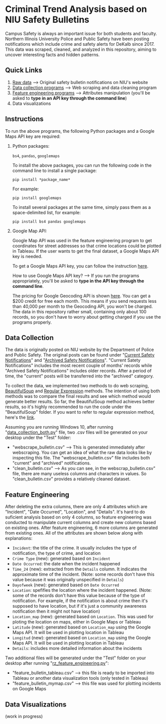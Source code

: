 # Criminal Trend Analysis based on NIU Safety Bulletins
Campus Safety is always an important issue for both students and faculty. Northern Illinois University Police and Public Safety have been posting notifications which include crime and safety alerts for DeKalb since 2017. This data was scraped, cleaned, and analyzed in this repository, aiming to uncover interesting facts and hidden patterns.

## Quick Links
1. [Raw data](https://www.niu.edu/publicsafety/emergency/safetybulletin/index.shtml) --> Original safety bulletin notifications on NIU's website
2. [Data collection programs](https://github.com/benteechur/niu-safety-bulletins/blob/master/scrapeAndClean/BeautifulSoup/data_collection_both.py) --> Web scraping and data cleaning program 
3. [Feature engineering programs](https://github.com/benteechur/niu-safety-bulletins/blob/master/featureEngineering/rz_feature_engineering.py) --> Attributes manipulation (you'll be asked to **type in an API key through the command line**)
4. Data visualizations

## Instructions
To run the above programs, the following Python packages and a Google Maps API key are required:
1. Python packages:

   `bs4`, `pandas`, `googlemaps`
   
   To install the above packages, you can run the following code in the command line to install a single package:
   
   `pip install *package_name*` 
   
   For example:
   
   `pip install googlemaps`
   
   To install several packages at the same time, simply pass them as a space-delimited list, for example:
   
   `pip install bs4 pandas googlemaps`
   
2. Google Map API:

   Google Map API was used in the feature engineering program to get coordinates for street addresses so that crime locations could be plotted in Tableau. If the
   user wants to get the final dataset, a Google Maps API key is needed.
   
   To get a Google Maps API key, you can follow the instruction [here](https://elfsight.com/blog/2018/06/how-to-get-google-maps-api-key-guide/). 
   
   How to use Google Maps API key? --> If you run the programs appropriately, you'll be asked to **type in the API key through the command line**.
   
   The pricing for Google Geocoding API is shown [here](https://developers.google.com/maps/documentation/geocoding/usage-and-billing). You can get a $200 credit for free each month. This means if you send requests less than 40,000 per month to the Geocoding API, you won't be charged. The data in this repository rather small, containing only about 100 records, so you don't have to worry about getting charged if you use the programs properly.

## Data Collection

The data is originally posted on NIU website by the Department of Police and Public Safety. The original posts can be found under "[Current Safety Notifications](https://www.niu.edu/publicsafety/emergency/safetybulletin/index.shtml)" and "[Archived Safety Notifications](https://www.niu.edu/publicsafety/emergency/safetybulletin/archive.shtml)". "Current Satety Notifications" includes the most recent couple of months' records while "Archived Safety Notifications" includes older records. After a period of time, the "current" posts will be transferred into the "archived" category.

To collect the data, we implemented two methods to do web scraping, [BeautifulSoup](https://github.com/benteechur/niu-safety-bulletins/blob/master/scrapeAndClean/BeautifulSoup/data_collection_both.py) and [Regular Expression](https://github.com/benteechur/niu-safety-bulletins/blob/master/scrapeAndClean/regularExpressions/main.py) methods. The intention of using both methods was to compare the final results and see which method would generate better results. So far, the BeautifulSoup method achieves better results, so it's highly recommended to run the code under the "BeautifulSoup" folder. If you want to refer to regular expression method, here's the [link](https://github.com/benteechur/niu-safety-bulletins/tree/master/scrapeAndClean/regularExpressions).

Assuming you are running Windows 10, after running "[data_collection_both.py](https://github.com/benteechur/niu-safety-bulletins/blob/master/scrapeAndClean/BeautifulSoup/data_collection_both.py)" file, two .csv files will be generated on your desktop under the "Test" folder:

* "webscrape_bulletin.csv" --> This is generated immediately after webscraping. You can get an idea of what the raw data looks like by inspecting this file. The "webscrape_bulletin.csv" file includes both "current" and "archived" notifications. 
* "clean_bulletin.csv" --> As you can see, in the webscrap_bulletin.csv" file, there are many useless columns and characters in values. So "clean_bulletin.csv" provides a relatively cleaned dataset.

## Feature Engineering
After deleting the extra columns, there are only 4 attributes which are "Incident", "Date Occurred", "Location", and "Details". It's hard to do suficient analysis based on only 4 columns, so feature engineering was conducted to manipulate current columns and create new columns based on existing ones. After feature engineering, 6 more columns are generated from existing ones. All of the attributes are shown below along with explanations:

  * `Incident`: the title of the crime. It usually includes the type of notification, the type of crime, and location
  * `Crime Type` (new): generated based on `Incident`
  * `Date Occurred`: the date when the incident happened
  * `Time_24` (new): extracted from the `Details` column. It indicates the approximate time of the incident. (Note: some records don't have this value because it was originally unspecified in `Details`)
  * `Dayofweek` (new): generated based on `Date Occurred`
  * `Location`: spefifies the location where the incident happened. (Note: some of the records don't have this value because of the type of notification. For example, if the notification is about crime then it's supposed to have location, but if it's just a community awareness notification then it might not have location)
  * `Location_map` (new): generated based on `Location`. This was used for ploting the location on maps, either in Google Maps or Tableau
  * `Latitude` (new): generated based on `Location_map` using the Google Maps API. It will be used in plotting location in Tableau
  * `Longitud` (new): generated based on `Location_map` using the Google Maps API. It will be used in plotting location in Tableau
  * `Details`: includes more detailed information about the incidents
  
Two additional files will be generated under the "Test" folder on your desktop after running "[rz_feature_engineering.py](https://github.com/benteechur/niu-safety-bulletins/blob/master/featureEngineering/rz_feature_engineering.py)":
* "feature_bulletin_tableau.csv" --> this file is ready to be imported into Tableau or another data visualization tools (only tested in Tableau)
* "feature_bulletin_mymap.csv" --> this file was used for plotting incidents on Google Maps

## Data Visualizations
(work in progress)

